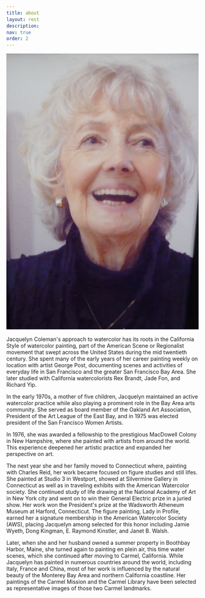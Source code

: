 ```yaml
---
title: about
layout: rest
description: 
nav: true
order: 2
---
```


<div class="section main">
	<div class="container">
<img src="/assets/img/jacquelyn-portrait.jpg" alt="Jacquelyn Coleman" class="thumbnail-left">
<p markdown="1" style="text-align: left;">
Jacquelyn Coleman's approach to watercolor has its roots in the California Style of watercolor painting, part of the American Scene or Regionalist movement that swept across the United States during the mid twentieth century. She spent many of the early years of her career painting weekly on location with artist George Post, documenting scenes and activities of everyday life in San Francisco and the greater San Francisco Bay Area. She later studied with California watercolorists Rex Brandt, Jade Fon, and Richard Yip.</p>
<p markdown="1" style="text-align: left;">
In the early 1970s, a mother of five children, Jacquelyn maintained an active watercolor practice while also playing a prominent role in the Bay Area arts community. She served as board member of the Oakland Art Association, President of the Art League of the East Bay, and in 1975 was elected president of the San Francisco Women Artists.</p>
<p markdown="1" style="text-align: left;">
In 1976, she was awarded a fellowship to the prestigious MacDowell Colony in New Hampshire, where she painted with artists from around the world. This experience deepened her artistic practice and expanded her perspective on art.</p>
<p markdown="1" style="text-align: left;">
The next year she and her family moved to Connecticut where, painting with Charles Reid, her work became focused on figure studies and still lifes. She painted at Studio 3 in Westport, showed at Silvermine Gallery in Connecticut as well as in traveling exhibits with the American Watercolor society. She continued study of life drawing at the National Academy of Art in New York city and went on to win their General Electric prize in a juried show. Her work won the President's prize at the Wadsworth Atheneum Museum at Harford, Connecticut. The figure painting, Lady in Profile, earned her a signature membership in the American Watercolor Society (AWS), placing Jacquelyn among  selected for this honor including Jamie Wyeth, Dong Kingman, E. Raymond Kinstler, and Janet B. Walsh.</p>
<p markdown="1" style="text-align: left;">
Later, when she and her husband owned a summer property in Boothbay Harbor, Maine, she turned again to painting en plein air, this time water scenes, which she continued after moving to Carmel, California. While Jacquelyn has painted in numerous countries around the world, including Italy, France and China, most of her work is influenced by the natural beauty of the Monterey Bay Area and northern California coastline. Her paintings of the Carmel Mission and the Carmel Library have been selected as representative images of those two Carmel landmarks.
		</p>
	</div>
</div>
